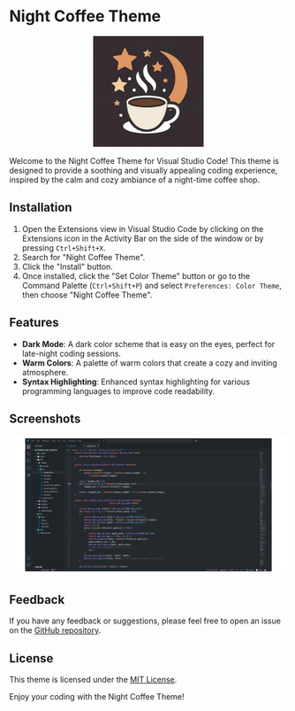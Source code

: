 # Night Coffee Theme

<p align="center">
  <img src="images/logo.jpeg" alt="Night Coffee Theme Logo" width="200"/>
</p>

Welcome to the Night Coffee Theme for Visual Studio Code! This theme is designed to provide a soothing and visually appealing coding experience, inspired by the calm and cozy ambiance of a night-time coffee shop.

## Installation

1. Open the Extensions view in Visual Studio Code by clicking on the Extensions icon in the Activity Bar on the side of the window or by pressing `Ctrl+Shift+X`.
2. Search for "Night Coffee Theme".
3. Click the "Install" button.
4. Once installed, click the "Set Color Theme" button or go to the Command Palette (`Ctrl+Shift+P`) and select `Preferences: Color Theme`, then choose "Night Coffee Theme".

## Features

- **Dark Mode**: A dark color scheme that is easy on the eyes, perfect for late-night coding sessions.
- **Warm Colors**: A palette of warm colors that create a cozy and inviting atmosphere.
- **Syntax Highlighting**: Enhanced syntax highlighting for various programming languages to improve code readability.

## Screenshots

![Night Coffee Theme Screenshot](https://github.com/Axthauvin/night-coffee-theme/blob/main/images/screen.png?raw=true)

## Feedback

If you have any feedback or suggestions, please feel free to open an issue on the [GitHub repository](https://github.com/Axthauvin/night-coffee-theme/).

## License

This theme is licensed under the [MIT License](LICENSE).

Enjoy your coding with the Night Coffee Theme!
